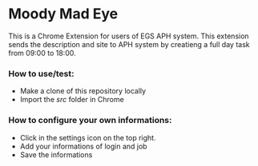 Moody Mad Eye
=============

This is a Chrome Extension for users of EGS APH system. This extension sends the description and site to APH system by creatieng a full day task from 09:00 to 18:00.

### How to use/test:

* Make a clone of this repository locally
* Import the _src_ folder in Chrome

### How to configure your own informations:

* Click in the settings icon on the top right.
* Add your informations of login and job
* Save the informations

